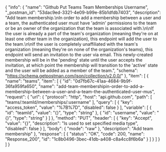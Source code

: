 {
  "info": {
    "name": "Github Put Teams Team Memberships Username",
    "_postman_id": "53dac9ed-3321-4e09-b99e-85b1dfdb7403",
    "description": "Add team membership.\nIn order to add a membership between a user and a team, the authenticated user must have 'admin' permissions to the team or be an owner of the organization that the team is associated with.\n\nIf the user is already a part of the team's organization (meaning they're on at least one other team in the organization), this endpoint will add the user to the team.\n\nIf the user is completely unaffiliated with the team's organization (meaning they're on none of the organization's teams), this endpoint will send an invitation to the user via email. This newly-created membership will be in the 'pending' state until the user accepts the invitation, at which point the membership will transition to the 'active' state and the user will be added as a member of the team.",
    "schema": "https://schema.getpostman.com/json/collection/v2.0.0/"
  },
  "item": [
    {
      "name": "teams",
      "item": [
        {
          "id": "0d7fb67c-41aa-4684-9b9f-36fa959fa650",
          "name": "add-team-membershipin-order-to-add-a-membership-between-a-user-and-a-team-the-authenticated-user-mus",
          "request": {
            "url": {
              "protocol": "http",
              "host": "api.github.com",
              "path": [
                "teams/:teamId/memberships/:username"
              ],
              "query": [
                {
                  "key": "access_token",
                  "value": "%7B%7D",
                  "disabled": false
                }
              ],
              "variable": [
                {
                  "id": "teamId",
                  "value": "{}",
                  "type": "string"
                },
                {
                  "id": "username",
                  "value": "{}",
                  "type": "string"
                }
              ]
            },
            "method": "PUT",
            "header": [
              {
                "key": "Accept",
                "value": "{}",
                "description": "Is used to set specified media type",
                "disabled": false
              }
            ],
            "body": {
              "mode": "raw"
            },
            "description": "Add team membership"
          },
          "response": [
            {
              "status": "OK",
              "code": 200,
              "name": "Response_200",
              "id": "1c8b0496-3bec-41db-a408-c8a4cc8f6b6a"
            }
          ]
        }
      ]
    }
  ]
}